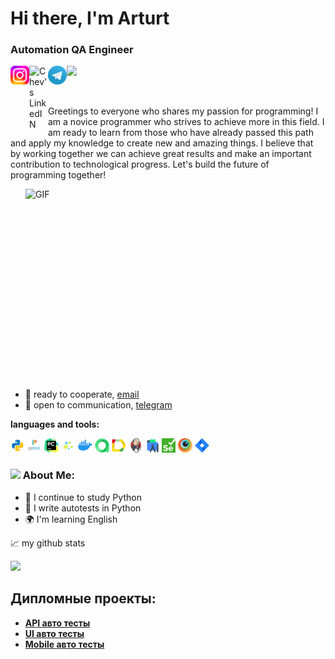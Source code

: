 <div id="header" align="left">
	<h1>Hi there, I'm Arturt</h1>
	<h3>Automation QA Engineer</h3>
</div>
<a href="https://www.instagram.com/doniyornos/">
  <img align="left" alt="Chev's Instagram" width="30px" src="logo/Instagram.png" />
</a>
<a href="https://www.linkedin.com/in/artur-gabdrakhmanov-663698121/">
  <img align="left" alt="Chev's LinkedIN" width="30px" src="https://raw.githubusercontent.com/peterthehan/peterthehan/master/assets/linkedin.svg" />
</a>
<a href="https://t.me/ChevCh">
  <img align="left" alt="Chev's Telegram" width="30px" src="logo/tg.png" />
</a>

![](https://visitor-badge.glitch.me/badge?page_id=Artur-Gabdrakhmanov.Artur-Gabdrakhmanov)

<br />

Greetings to everyone who shares my passion for programming! I am a novice programmer who strives to achieve more in this field. I am ready to learn from those who have already passed this path and apply my knowledge to create new and amazing things. I believe that by working together we can achieve great results and make an important contribution to technological progress. Let's build the future of programming together!


  <img align="right" alt="GIF" src="https://github.com/abhisheknaiidu/abhisheknaiidu/blob/master/code.gif?raw=true" width="480" height="320" />

- 💼 ready to cooperate, [email](mailto:doniyornos@gmail.com)
- 💬 open to communication, [telegram](https://t.me/ChevCh)

**languages and tools:** 

<code><img height="23" src="logo/python.png"></code>
<code><img height="23" src="logo/pytest.png"></code>
<code><img height="23" src="logo/pycharm.png"></code>
<code><img height="23" src="logo/selene.png"></code>
<code><img height="23" src="logo/docker.png"></code>
<code><img height="23" src="logo/allure_testops.png"></code>
<code><img height="23" src="logo/allure_report.png"></code>
<code><img height="23" src="logo/jenkins.png"></code>
<code><img height="23" src="logo/android_studio.png"></code>
<code><img height="23" src="logo/selenium.png"></code>
<code><img height="23" src="logo/browserstack.png"></code>
<code><img height="23" src="logo/jira.png"></code>

### <img src="https://github.com/TheDudeThatCode/TheDudeThatCode/blob/master/Assets/Developer.gif" width="40" /> About Me:
- 🌱 I continue to study Python
- 📝 I write autotests in Python
- 🌍 I'm learning English

📈 my github stats

![](http://github-profile-summary-cards.vercel.app/api/cards/profile-details?username=Artur-Gabdrakhmanov&theme=city_lights)

## Дипломные проекты:
* <b>[API авто тесты](https://github.com/ChevChelioss/API)</b>
* <b>[UI авто тесты](https://github.com/ChevChelioss/UI_testing)</b>
* <b>[Mobile авто тесты](https://github.com/ChevChelioss/Mobile)</b>
